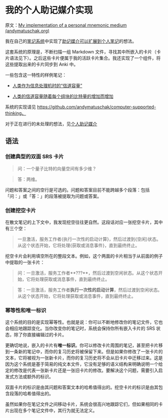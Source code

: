 # 我的个人助记媒介实现

原文：[My implementation of a personal mnemonic medium (andymatuschak.org)](https://notes.andymatuschak.org/z4mAF1uBV96r72e4NjLcDaujEyTPGiUQJEj8C)

我在自己的[笔记系统](https://notes.andymatuschak.org/z8XrKGDz49o6XxEx7tzGewzrXQnw6jSgv3Yyf)中实现了[助记媒介可以扩展到个人笔记](https://notes.andymatuschak.org/z5ARNXtS5VxteskEW91S1yYTgAcLABNXsZuJE)的想法。

这套系统的原理是，不断扫描一组 Markdown 文件，寻找其中所嵌入的卡片（卡片语法见下）。之后这些卡片便属于我的活跃卡片集合。我还实现了一个组件，将这些提取出来的卡片同步到 Anki 中。

一些包含这一特性的样例笔记：

- [人类作为信息处理机时的“信道容量”](https://notes.andymatuschak.org/z8iJEzmLdBMoWYtQHkDohDgeWz6UBGm74qEiW)

- [人类的信道容量随着每个组块的比特量的增加而增加](https://notes.andymatuschak.org/z6ZFtY8UGPaF9uofckBB7HwK62pssJAUg8C91)

系统的实现请见 https://github.com/andymatuschak/computer-supported-thinking。

对于正在进行的未处理的想法，见[个人助记媒介](https://notes.andymatuschak.org/Log)

## 语法

### 创建典型的双面 SRS 卡片

> 问：一个量子比特的向量空间有多少维？

> 答：两维。

问题和答案之间的空行是可选的。问题和答案目前不能跨越多个段落：包括「问：」或「答：」的段落被提取为问题或答案。

### 创建挖空卡片

在散文笔记的上下文中，我发现挖空往往更自然。这段话对应一张挖空卡片，其中有三个空：

> 一旦激活，服务工作者{执行一次性的启动计算}，然后过渡到{空闲}状态。从这个状态开始，它将处理{获取或消息事件}，直到最终终止。

挖空卡片会利用填空所在的整段文本。例如，这个两面的卡片相当于从前面的例子中提取的一张卡片：

> 问：一旦激活，服务工作者**???**，然后过渡到空闲状态。从这个状态开始，它将处理获取或消息事件，直到最终终止。

> 答：一旦激活，服务工作者**执行一次性的启动计算**，然后过渡到空闲状态。从这个状态开始，它将处理获取或消息事件，直到最终终止。

### 幂等性和唯一标识

这个系统的目的是实现幂等性。也就是说：你可以不断地修改你的笔记文件，它也会相应地跟踪变化。当你改变你的笔记时，系统会保持你所有嵌入卡片的 SRS 状态，除了你直接编辑过的卡片。

更确切地说，嵌入的卡片有**唯一标识**。你可以修改卡片周围的笔记，甚至把卡片移到一条新的笔记中，而你的复习历史将被保留下来。但是如果你修改了一张卡片的文本，它将被视为一张新卡片，而你的复习历史将不会从旧卡片中迁移过来。这是因为这个系统是基于简易的纯文本文件，它没有足够的语义结构来明确说明一个给定的修改是代表一张新卡片还是一张旧卡片的修改。要解决这个问题，需要引入启发式方法或额外的标识。

双面卡片的标识是由其问题和答案文本的哈希值得出的。挖空卡片的标识是由其包含段落的哈希值得出的。

虽然如果你在笔记文件之间移动卡片，系统会很高兴地跟踪它们，但如果相同的卡片出现在多个笔记文件中，其行为就无法定义。